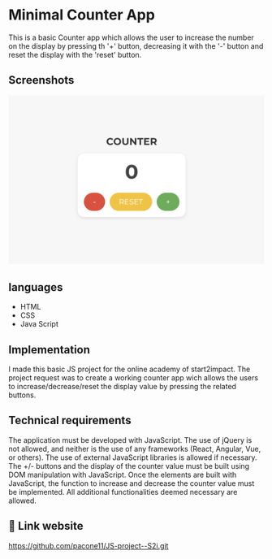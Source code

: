 
# Minimal Counter App
This is a basic Counter app which allows the user to increase the number on the display by pressing th '+' button, decreasing it with the '-' button and reset the display with the 'reset' button.


## Screenshots

![](https://raw.githubusercontent.com/pacone11/JS-project--S2i/refs/heads/main/img/Screenshot%20app.png)


## languages

 - HTML
 - CSS
 - Java Script



##  Implementation

I made this basic JS project for the online academy of start2impact. The project request was to create a working  counter app wich allows the users to increase/decrease/reset the display value by pressing the related buttons.




## Technical requirements

The application must be developed with JavaScript. The use of jQuery is not allowed, and neither is the use of any frameworks (React, Angular, Vue, or others). The use of external JavaScript libraries is allowed if necessary. The +/- buttons and the display of the counter value must be built using DOM manipulation with JavaScript. Once the elements are built with JavaScript, the function to increase and decrease the counter value must be implemented. All additional functionalities deemed necessary are allowed.


## 🔗 Link website 
https://github.com/pacone11/JS-project--S2i.git

